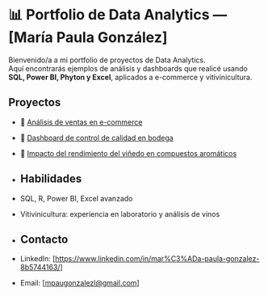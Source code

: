 # 📊 Portfolio de Data Analytics — [María Paula González]

Bienvenido/a a mi portfolio de proyectos de Data Analytics.  
Aquí encontrarás ejemplos de análisis y dashboards que realicé usando **SQL, Power BI, Phyton y Excel**, aplicados a e-commerce y vitivinicultura.  

## Proyectos

- 🛒 [Análisis de ventas en e-commerce](./ventas-ecommerce)  
- 🍇 [Dashboard de control de calidad en bodega](./calidad-bodega)  
- 🍷 [Impacto del rendimiento del viñedo en compuestos aromáticos](./rendimiento-vinedo)

- ## Habilidades
- SQL, R, Power BI, Excel avanzado  
- Vitivinicultura: experiencia en laboratorio y análisis de vinos

- ## Contacto
- LinkedIn: [https://www.linkedin.com/in/mar%C3%ADa-paula-gonzalez-8b5744163/]  
- Email: [mpaugonzalezl@gmail.com]

